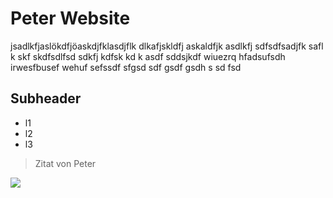 # Peter Website
jsadlkfjaslökdfjöaskdjfklasdjflk dlkafjskldfj askaldfjk asdlkfj sdfsdfsadjfk safl k skf skdfsdlfsd sdkfj   kdfsk kd k asdf sddsjkdf  wiuezrq hfadsufsdh irwesfbusef wehuf sefssdf sfgsd sdf gsdf gsdh s sd fsd
## Subheader
* l1
* l2
* l3
>Zitat von Peter
<img src="https://www.google.com/search?q=free+to+use+pictures&client=firefox-b-d&source=lnms&tbm=isch&sa=X&ved=2ahUKEwii34Sj6p_qAhVPDOwKHfk9C6wQ_AUoAXoECA0QAw&biw=2144&bih=1079#imgrc=5tv5tk-TszHizM"/>